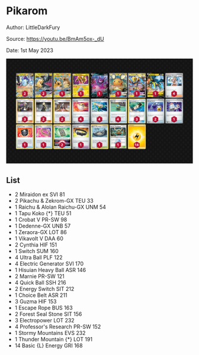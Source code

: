 # Pikarom

Author: LittleDarkFury

Source: <https://youtu.be/BmAm5ox-_dU>

Date: 1st May 2023

![decklist](../../images/SVI/Pikarom/1-%20Pikarom.png)

## List

* 2 Miraidon ex SVI 81
* 2 Pikachu & Zekrom-GX TEU 33
* 1 Raichu & Alolan Raichu-GX UNM 54
* 1 Tapu Koko {*} TEU 51
* 1 Crobat V PR-SW 98
* 1 Dedenne-GX UNB 57
* 1 Zeraora-GX LOT 86
* 1 Vikavolt V DAA 60
* 2 Cynthia HIF 151
* 1 Switch SUM 160
* 4 Ultra Ball PLF 122
* 4 Electric Generator SVI 170
* 1 Hisuian Heavy Ball ASR 146
* 2 Marnie PR-SW 121
* 4 Quick Ball SSH 216
* 2 Energy Switch SIT 212
* 1 Choice Belt ASR 211
* 3 Guzma HIF 153
* 1 Escape Rope BUS 163
* 2 Forest Seal Stone SIT 156
* 3 Electropower LOT 232
* 4 Professor's Research PR-SW 152
* 1 Stormy Mountains EVS 232
* 1 Thunder Mountain {*} LOT 191
* 14 Basic {L} Energy GRI 168
